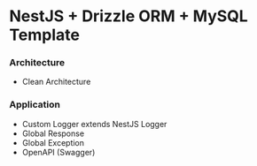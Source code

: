 # NestJS + Drizzle ORM + MySQL Template

### Architecture

- Clean Architecture

### Application

- Custom Logger extends NestJS Logger
- Global Response
- Global Exception
- OpenAPI (Swagger)
